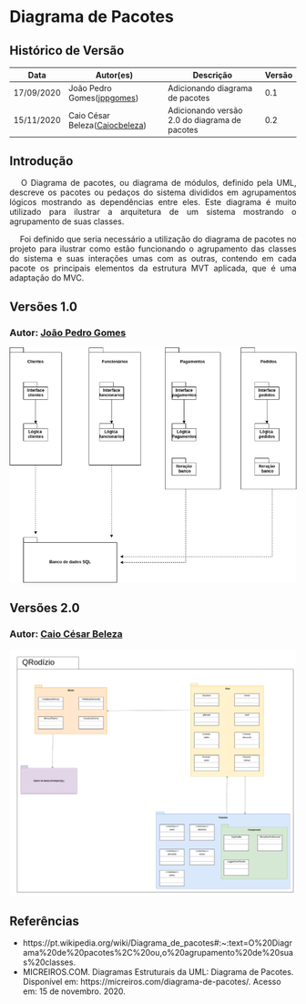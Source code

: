 # Diagrama de Pacotes

## Histórico de Versão

<table>
  <thead>
    <tr>
      <th>Data</th>
      <th>Autor(es)</th>   
      <th>Descrição</th>
      <th>Versão</th>  
    </tr>
  </thead>

  <tbody>
    <tr>
      <td>17/09/2020</td>
      <td>João Pedro Gomes(<a target="blank" href="https://github.com/jppgomes">jppgomes</a>)</td>
      <td>Adicionando diagrama de pacotes</td>
      <td>0.1</td>
    </tr>
    <tr>
      <td>15/11/2020</td>
      <td>
        Caio César Beleza(<a target="blank" href="https://github.com/Caiocbeleza">Caiocbeleza</a>)
      </td>
      <td>Adicionando versão 2.0 do diagrama de pacotes</td>
      <td>0.2</td>
    </tr>
  </tbody>
</table>

## Introdução

<p align="justify">&emsp;
O Diagrama de pacotes, ou diagrama de módulos, definido pela UML, descreve os pacotes ou pedaços do sistema divididos em agrupamentos lógicos mostrando as dependências entre eles. Este diagrama é muito utilizado para ilustrar a arquitetura de um sistema mostrando o agrupamento de suas classes.
</p>

<p align="justify">&emsp;
Foi definido que seria necessário a utilização do diagrama de pacotes no projeto para ilustrar como estão funcionando o agrupamento das classes do sistema e suas interações umas com as outras, contendo em cada pacote os principais elementos da estrutura MVT aplicada, que é uma adaptação do MVC.
</p>

## Versões 1.0

### Autor: [João Pedro Gomes](https://github.com/jppgomes)

![Diagrama geral de pacotes](../../images/UML/DiagramaPacotes.png)

## Versões 2.0

### Autor: [Caio César Beleza](https://github.com/Caiocbeleza)

![Diagrama de pacotes 2.0](../../images/UML/diagramaPacotes2.0.png)

## Referências
<ul>
<li>https://pt.wikipedia.org/wiki/Diagrama_de_pacotes#:~:text=O%20Diagrama%20de%20pacotes%2C%20ou,o%20agrupamento%20de%20suas%20classes.</li>
<li>
MICREIROS.COM. Diagramas Estruturais da UML: Diagrama de Pacotes. Disponível em: https://micreiros.com/diagrama-de-pacotes/. Acesso em: 15 de novembro. 2020.
</li>
</ul>
